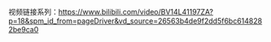视频链接系列：https://www.bilibili.com/video/BV14L41197ZA?p=18&spm_id_from=pageDriver&vd_source=26563b4de9f2dd5f6bc6148282be9ca0